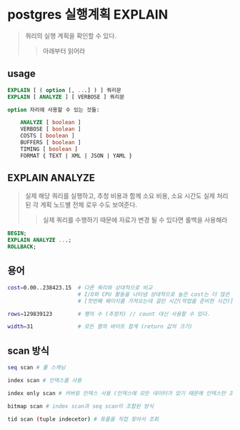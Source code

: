 # postgres 실행계획 EXPLAIN

> 쿼리의 실행 계획을 확인할 수 있다.
>
> > 아래부터 읽어라

## usage

```sql
EXPLAIN [ ( option [, ...] ) ] 쿼리문
EXPLAIN [ ANALYZE ] [ VERBOSE ] 쿼리문

option 자리에 사용할 수 있는 것들:

    ANALYZE [ boolean ]
    VERBOSE [ boolean ]
    COSTS [ boolean ]
    BUFFERS [ boolean ]
    TIMING [ boolean ]
    FORMAT { TEXT | XML | JSON | YAML }
```

## EXPLAIN ANALYZE

> 실제 해당 쿼리를 실행하고, 추청 비용과 함께 소요 비용, 소요 시간도 실제 처리된 각 계획 노드별 전체 로우 수도 보여준다.
>
> > 실제 쿼리를 수행하기 때문에 자료가 변경 될 수 있다면 롤백을 사용해라

```sql
BEGIN;
EXPLAIN ANALYZE ...;
ROLLBACK;
```

## 용어

```sh
cost=0.00..238423.15  # 다른 쿼리와 상대적으로 비교
                      # I/O와 CPU 활동을 나타냄 상대적으로 높은 cost는 더 많은 작업을 한다고 생각하면 된다
                      # [첫번째 페이지를 가져오는데 걸린 시간(작업을 준비한 시간)]..[총 시간]

rows=129839123        # 행의 수 (추정치) // count 대신 사용할 수 있다.

width=31              # 모든 열의 바이트 합계 (return 값의 크기)
```

## scan 방식

```sh
seq scan # 풀 스캐닝

index scan # 인덱스를 사용

index only scan # 커버링 인덱스 사용 (인덱스에 모든 데이터가 있기 때문에 인덱스만 조회)

bitmap scan # index scan과 seq scan이 조합된 방식

tid scan (tuple indecetor) # 튜플을 직접 찾아서 조회
```
